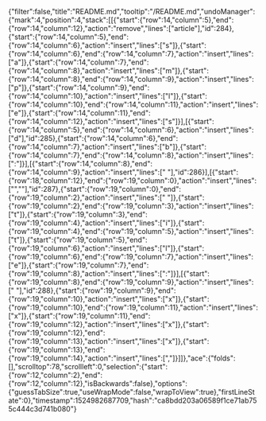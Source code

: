 {"filter":false,"title":"README.md","tooltip":"/README.md","undoManager":{"mark":4,"position":4,"stack":[[{"start":{"row":14,"column":5},"end":{"row":14,"column":12},"action":"remove","lines":["article"],"id":284},{"start":{"row":14,"column":5},"end":{"row":14,"column":6},"action":"insert","lines":["s"]},{"start":{"row":14,"column":6},"end":{"row":14,"column":7},"action":"insert","lines":["a"]},{"start":{"row":14,"column":7},"end":{"row":14,"column":8},"action":"insert","lines":["m"]},{"start":{"row":14,"column":8},"end":{"row":14,"column":9},"action":"insert","lines":["p"]},{"start":{"row":14,"column":9},"end":{"row":14,"column":10},"action":"insert","lines":["l"]},{"start":{"row":14,"column":10},"end":{"row":14,"column":11},"action":"insert","lines":["e"]},{"start":{"row":14,"column":11},"end":{"row":14,"column":12},"action":"insert","lines":["s"]}],[{"start":{"row":14,"column":5},"end":{"row":14,"column":6},"action":"insert","lines":["d"],"id":285},{"start":{"row":14,"column":6},"end":{"row":14,"column":7},"action":"insert","lines":["b"]},{"start":{"row":14,"column":7},"end":{"row":14,"column":8},"action":"insert","lines":[":"]}],[{"start":{"row":14,"column":8},"end":{"row":14,"column":9},"action":"insert","lines":[" "],"id":286}],[{"start":{"row":18,"column":12},"end":{"row":19,"column":0},"action":"insert","lines":["",""],"id":287},{"start":{"row":19,"column":0},"end":{"row":19,"column":2},"action":"insert","lines":["  "]},{"start":{"row":19,"column":2},"end":{"row":19,"column":3},"action":"insert","lines":["t"]},{"start":{"row":19,"column":3},"end":{"row":19,"column":4},"action":"insert","lines":["i"]},{"start":{"row":19,"column":4},"end":{"row":19,"column":5},"action":"insert","lines":["t"]},{"start":{"row":19,"column":5},"end":{"row":19,"column":6},"action":"insert","lines":["l"]},{"start":{"row":19,"column":6},"end":{"row":19,"column":7},"action":"insert","lines":["e"]},{"start":{"row":19,"column":7},"end":{"row":19,"column":8},"action":"insert","lines":[":"]}],[{"start":{"row":19,"column":8},"end":{"row":19,"column":9},"action":"insert","lines":[" "],"id":288},{"start":{"row":19,"column":9},"end":{"row":19,"column":10},"action":"insert","lines":["x"]},{"start":{"row":19,"column":10},"end":{"row":19,"column":11},"action":"insert","lines":["x"]},{"start":{"row":19,"column":11},"end":{"row":19,"column":12},"action":"insert","lines":["x"]},{"start":{"row":19,"column":12},"end":{"row":19,"column":13},"action":"insert","lines":["x"]},{"start":{"row":19,"column":13},"end":{"row":19,"column":14},"action":"insert","lines":[","]}]]},"ace":{"folds":[],"scrolltop":78,"scrollleft":0,"selection":{"start":{"row":12,"column":2},"end":{"row":12,"column":12},"isBackwards":false},"options":{"guessTabSize":true,"useWrapMode":false,"wrapToView":true},"firstLineState":0},"timestamp":1524982687709,"hash":"ca8bdd203a06589f1ce71ab755c444c3d741b080"}